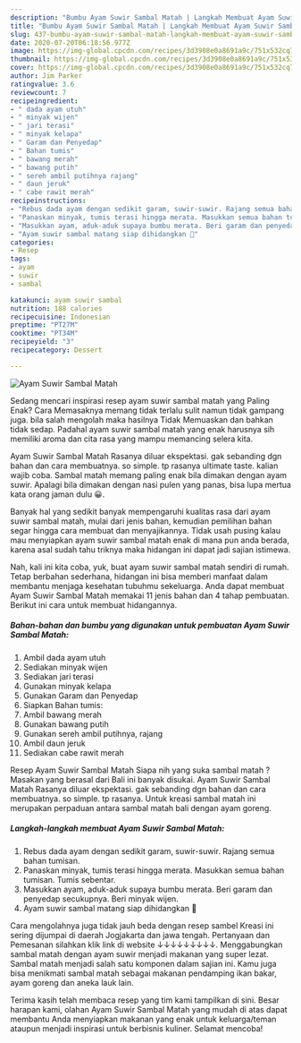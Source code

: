 ```yaml
---
description: "Bumbu Ayam Suwir Sambal Matah | Langkah Membuat Ayam Suwir Sambal Matah Yang Bisa Manjain Lidah"
title: "Bumbu Ayam Suwir Sambal Matah | Langkah Membuat Ayam Suwir Sambal Matah Yang Bisa Manjain Lidah"
slug: 437-bumbu-ayam-suwir-sambal-matah-langkah-membuat-ayam-suwir-sambal-matah-yang-bisa-manjain-lidah
date: 2020-07-20T06:18:56.977Z
image: https://img-global.cpcdn.com/recipes/3d3908e0a8691a9c/751x532cq70/ayam-suwir-sambal-matah-foto-resep-utama.jpg
thumbnail: https://img-global.cpcdn.com/recipes/3d3908e0a8691a9c/751x532cq70/ayam-suwir-sambal-matah-foto-resep-utama.jpg
cover: https://img-global.cpcdn.com/recipes/3d3908e0a8691a9c/751x532cq70/ayam-suwir-sambal-matah-foto-resep-utama.jpg
author: Jim Parker
ratingvalue: 3.6
reviewcount: 7
recipeingredient:
- " dada ayam utuh"
- " minyak wijen"
- " jari terasi"
- " minyak kelapa"
- " Garam dan Penyedap"
- " Bahan tumis"
- " bawang merah"
- " bawang putih"
- " sereh ambil putihnya rajang"
- " daun jeruk"
- " cabe rawit merah"
recipeinstructions:
- "Rebus dada ayam dengan sedikit garam, suwir-suwir. Rajang semua bahan tumisan."
- "Panaskan minyak, tumis terasi hingga merata. Masukkan semua bahan tumisan. Tumis sebentar."
- "Masukkan ayam, aduk-aduk supaya bumbu merata. Beri garam dan penyedap secukupnya. Beri minyak wijen."
- "Ayam suwir sambal matang siap dihidangkan 🥰"
categories:
- Resep
tags:
- ayam
- suwir
- sambal

katakunci: ayam suwir sambal 
nutrition: 188 calories
recipecuisine: Indonesian
preptime: "PT27M"
cooktime: "PT34M"
recipeyield: "3"
recipecategory: Dessert

---
```



![Ayam Suwir Sambal Matah](https://img-global.cpcdn.com/recipes/3d3908e0a8691a9c/751x532cq70/ayam-suwir-sambal-matah-foto-resep-utama.jpg)

Sedang mencari inspirasi resep ayam suwir sambal matah yang Paling Enak? Cara Memasaknya memang tidak terlalu sulit namun tidak gampang juga. bila salah mengolah maka hasilnya Tidak Memuaskan dan bahkan tidak sedap. Padahal ayam suwir sambal matah yang enak harusnya sih memiliki aroma dan cita rasa yang mampu memancing selera kita.

Ayam Suwir Sambal Matah Rasanya diluar ekspektasi. gak sebanding dgn bahan dan cara membuatnya. so simple. tp rasanya ultimate taste. kalian wajib coba. Sambal matah memang paling enak bila dimakan dengan ayam suwir. Apalagi bila dimakan dengan nasi pulen yang panas, bisa lupa mertua kata orang jaman dulu 😀.

Banyak hal yang sedikit banyak mempengaruhi kualitas rasa dari ayam suwir sambal matah, mulai dari jenis bahan, kemudian pemilihan bahan segar hingga cara membuat dan menyajikannya. Tidak usah pusing kalau mau menyiapkan ayam suwir sambal matah enak di mana pun anda berada, karena asal sudah tahu triknya maka hidangan ini dapat jadi sajian istimewa.


Nah, kali ini kita coba, yuk, buat ayam suwir sambal matah sendiri di rumah. Tetap berbahan sederhana, hidangan ini bisa memberi manfaat dalam membantu menjaga kesehatan tubuhmu sekeluarga. Anda dapat membuat Ayam Suwir Sambal Matah memakai 11 jenis bahan dan 4 tahap pembuatan. Berikut ini cara untuk membuat hidangannya.

<!--inarticleads1-->

##### Bahan-bahan dan bumbu yang digunakan untuk pembuatan Ayam Suwir Sambal Matah:

1. Ambil  dada ayam utuh
1. Sediakan  minyak wijen
1. Sediakan  jari terasi
1. Gunakan  minyak kelapa
1. Gunakan  Garam dan Penyedap
1. Siapkan  Bahan tumis:
1. Ambil  bawang merah
1. Gunakan  bawang putih
1. Gunakan  sereh ambil putihnya, rajang
1. Ambil  daun jeruk
1. Sediakan  cabe rawit merah


Resep Ayam Suwir Sambal Matah Siapa nih yang suka sambal matah ? Masakan yang berasal dari Bali ini banyak disukai. Ayam Suwir Sambal Matah Rasanya diluar ekspektasi. gak sebanding dgn bahan dan cara membuatnya. so simple. tp rasanya. Untuk kreasi sambal matah ini merupakan perpaduan antara sambal matah bali dengan ayam goreng. 

<!--inarticleads2-->

##### Langkah-langkah membuat Ayam Suwir Sambal Matah:

1. Rebus dada ayam dengan sedikit garam, suwir-suwir. Rajang semua bahan tumisan.
1. Panaskan minyak, tumis terasi hingga merata. Masukkan semua bahan tumisan. Tumis sebentar.
1. Masukkan ayam, aduk-aduk supaya bumbu merata. Beri garam dan penyedap secukupnya. Beri minyak wijen.
1. Ayam suwir sambal matang siap dihidangkan 🥰


Cara mengolahnya juga tidak jauh beda dengan resep sambel Kreasi ini sering dijumpai di daerah Jogjakarta dan jawa tengah. Pertanyaan dan Pemesanan silahkan klik link di website ↓↓↓↓↓↓↓↓↓. Menggabungkan sambal matah dengan ayam suwir menjadi makanan yang super lezat. Sambal matah menjadi salah satu komponen dalam sajian ini. Kamu juga bisa menikmati sambal matah sebagai makanan pendamping ikan bakar, ayam goreng dan aneka lauk lain. 

Terima kasih telah membaca resep yang tim kami tampilkan di sini. Besar harapan kami, olahan Ayam Suwir Sambal Matah yang mudah di atas dapat membantu Anda menyiapkan makanan yang enak untuk keluarga/teman ataupun menjadi inspirasi untuk berbisnis kuliner. Selamat mencoba!
